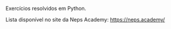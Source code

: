 Exercícios resolvidos em Python. 

Lista disponível no site da Neps Academy: 
https://neps.academy/


